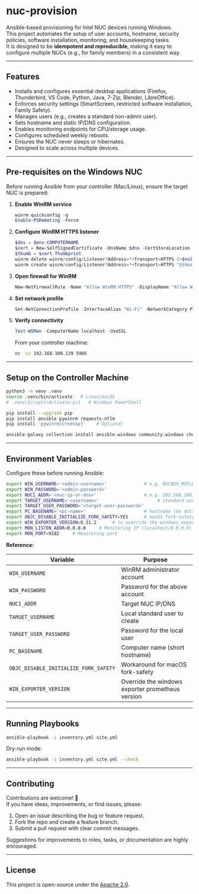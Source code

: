 # nuc-provision

Ansible-based provisioning for Intel NUC devices running Windows.  
This project automates the setup of user accounts, hostname, security policies, software installation, monitoring, and housekeeping tasks.  
It is designed to be **idempotent and reproducible**, making it easy to configure multiple NUCs (e.g., for family members) in a consistent way.

---

## Features

- Installs and configures essential desktop applications (Firefox, Thunderbird, VS Code, Python, Java, 7-Zip, Blender, LibreOffice).
- Enforces security settings (SmartScreen, restricted software installation, Family Safety).
- Manages users (e.g., creates a standard non-admin user).
- Sets hostname and static IP/DNS configuration.
- Enables monitoring endpoints for CPU/storage usage.
- Configures scheduled weekly reboots.
- Ensures the NUC never sleeps or hibernates.
- Designed to scale across multiple devices.

---

## Pre-requisites on the Windows NUC

Before running Ansible from your controller (Mac/Linux), ensure the target NUC is prepared:

1. **Enable WinRM service**
   ```powershell
   winrm quickconfig -q
   Enable-PSRemoting -Force
   ```

2. **Configure WinRM HTTPS listener**
   ```powershell
   $dns = $env:COMPUTERNAME
   $cert = New-SelfSignedCertificate -DnsName $dns -CertStoreLocation Cert:\LocalMachine\My
   $thumb = $cert.Thumbprint
   winrm delete winrm/config/Listener?Address=*+Transport=HTTPS 2>$null | Out-Null
   winrm create winrm/config/Listener?Address=*+Transport=HTTPS "@{Hostname=`"$dns`";CertificateThumbprint=`"$thumb`"}"
   ```

3. **Open firewall for WinRM**
   ```powershell
   New-NetFirewallRule -Name "Allow WinRM HTTPS" -DisplayName "Allow WinRM HTTPS" -Protocol TCP -LocalPort 5986 -Direction Inbound -Action Allow -RemoteAddress 192.168.100.0/24
   ```

4. **Set network profile**
   ```powershell
   Set-NetConnectionProfile -InterfaceAlias "Wi-Fi" -NetworkCategory Private
   ```

5. **Verify connectivity**
   ```powershell
   Test-WSMan -ComputerName localhost -UseSSL
   ```
   From your controller machine:
   ```bash
   nc -vz 192.168.100.139 5986
   ```

---

## Setup on the Controller Machine

```bash
python3 -m venv .venv
source .venv/bin/activate   # Linux/macOS
# .venv\Scripts\Activate.ps1   # Windows PowerShell

pip install --upgrade pip
pip install ansible pywinrm requests-ntlm
pip install 'pywinrm[credssp]'    # Optional

ansible-galaxy collection install ansible.windows community.windows chocolatey.chocolatey
```

---

## Environment Variables

Configure these before running Ansible:

```bash
export WIN_USERNAME='<admin-username>'              # e.g. NUCBOX_M5PLUS\Administrator
export WIN_PASSWORD='<admin-password>'
export NUC1_ADDR='<nuc-ip-or-dns>'                  # e.g. 192.168.100.139
export TARGET_USERNAME='<username>'                      # standard user to create
export TARGET_USER_PASSWORD='<target-user-password>'
export PC_BASENAME='<pc-name>'                      # hostname (no dots)
export OBJC_DISABLE_INITIALIZE_FORK_SAFETY=YES      # macOS fork-safety workaround
export WIN_EXPORTER_VERSION=0.31.2      # to override the windows exporter version
export MON_LISTEN_ADDR=0.0.0.0     # Monitoring IP (localhost/0.0.0.0)
export MON_PORT=9182     # Monitoring port
```

**Reference:**

| Variable | Purpose |
|----------|---------|
| `WIN_USERNAME` | WinRM administrator account |
| `WIN_PASSWORD` | Password for the above account |
| `NUC1_ADDR` | Target NUC IP/DNS |
| `TARGET_USERNAME` | Local standard user to create |
| `TARGET_USER_PASSWORD` | Password for the local user |
| `PC_BASENAME` | Computer name (short hostname) |
| `OBJC_DISABLE_INITIALIZE_FORK_SAFETY` | Workaround for macOS fork-safety |
| `WIN_EXPORTER_VERSION` | Override the windows exporter prometheus version |

---

## Running Playbooks

```bash
ansible-playbook -i inventory.yml site.yml
```

Dry-run mode:

```bash
ansible-playbook -i inventory.yml site.yml --check
```

---

## Contributing

Contributions are welcome! 🎉  
If you have ideas, improvements, or find issues, please:

1. Open an issue describing the bug or feature request.
2. Fork the repo and create a feature branch.
3. Submit a pull request with clear commit messages.

Suggestions for improvements to roles, tasks, or documentation are highly encouraged.

---

## License

This project is open-source under the [Apache 2.0](LICENSE).